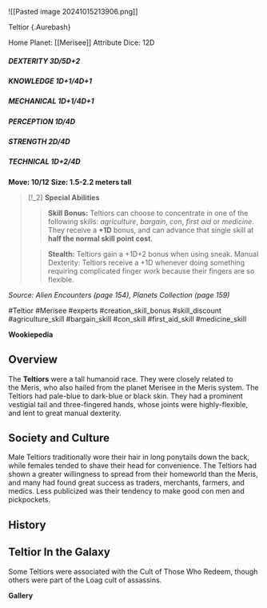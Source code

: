 ![[Pasted image 20241015213906.png]]

  Teltior {.Aurebash}


Home Planet: [[Merisee]]
Attribute Dice: 12D
##### DEXTERITY 3D/5D+2
##### KNOWLEDGE 1D+1/4D+1
##### MECHANICAL 1D+1/4D+1
##### PERCEPTION 1D/4D
##### STRENGTH 2D/4D
##### TECHNICAL 1D+2/4D
**Move: 10/12**
**Size: 1.5-2.2 meters tall**

> [!_2] 
> **Special Abilities**
> > **Skill Bonus:** Teltiors can choose to concentrate in one of the following skills: *agriculture*, *bargain*, *con*, *first aid* or *medicine*. They receive a **+1D** bonus, and can advance that single skill at **half the normal skill point cost**.
> 
> > **Stealth:** Teltiors gain a +1D+2 bonus when using sneak. Manual Dexterity: Teltiors receive a +1D whenever doing something requiring complicated finger work because their fingers are so flexible.
> 

*Source: Alien Encounters (page 154), Planets Collection (page 159)*

#Teltior #Merisee #experts 
#creation_skill_bonus #skill_discount #agriculture_skill #bargain_skill #con_skill #first_aid_skill #medicine_skill 

**Wookiepedia**

## Overview

The **Teltiors** were a tall humanoid race. They were closely related to the Meris, who also hailed from the planet Merisee in the Meris system. The Teltiors had pale-blue to dark-blue or black skin. They had a prominent vestigial tail and three-fingered hands, whose joints were highly-flexible, and lent to great manual dexterity. 


## Society and Culture

Male Teltiors traditionally wore their hair in long ponytails down the back, while females tended to shave their head for convenience. The Teltiors had shown a greater willingness to spread from their homeworld than the Meris, and many had found great success as traders, merchants, farmers, and medics. Less publicized was their tendency to make good con men and pickpockets.

## History



## Teltior In the Galaxy

Some Teltiors were associated with the Cult of Those Who Redeem, though others were part of the Loag cult of assassins.


**Gallery**

